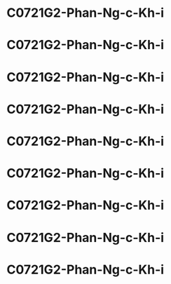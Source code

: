 # C0721G2-Phan-Ng-c-Kh-i
# C0721G2-Phan-Ng-c-Kh-i
# C0721G2-Phan-Ng-c-Kh-i
# C0721G2-Phan-Ng-c-Kh-i
# C0721G2-Phan-Ng-c-Kh-i
# C0721G2-Phan-Ng-c-Kh-i
# C0721G2-Phan-Ng-c-Kh-i
# C0721G2-Phan-Ng-c-Kh-i
# C0721G2-Phan-Ng-c-Kh-i

